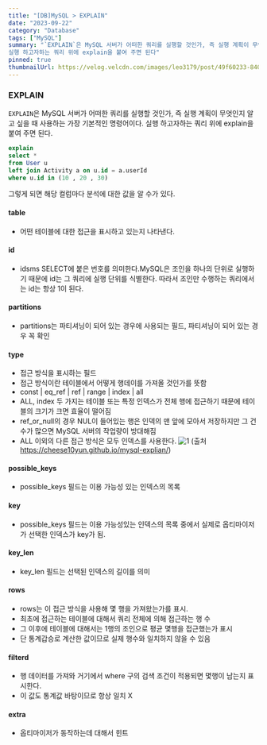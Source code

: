 ```yaml
---
title: "[DB]MySQL > EXPLAIN"
date: "2023-09-22"
category: "Database"
tags: ["MySQL"]
summary: "`EXPLAIN`은 MySQL 서버가 어떠한 쿼리를 실행할 것인가, 즉 실행 계획이 무엇인지 알고 싶을 때 사용하는 가장 기본적인 명령어이다.
실행 하고자하는 쿼리 위에 explain을 붙여 주면 된다"
pinned: true
thumbnailUrl: https://velog.velcdn.com/images/leo3179/post/49f60233-840e-435d-a175-2d63d725c403/image.png
---
```


### EXPLAIN

`EXPLAIN`은 MySQL 서버가 어떠한 쿼리를 실행할 것인가, 즉 실행 계획이 무엇인지 알고 싶을 때 사용하는 가장 기본적인 명령어이다.
실행 하고자하는 쿼리 위에 explain을 붙여 주면 된다.

```sql
explain
select *
from User u
left join Activity a on u.id = a.userId
where u.id in (10 , 20 , 30)
```

그렇게 되면 해당 컬럼마다 분석에 대한 값을 알 수가 있다.

#### table

- 어떤 테이블에 대한 접근을 표시하고 있는지 나타낸다.

#### id

- idsms SELECT에 붙은 번호를 의미한다.MySQL은 조인을 하나의 단위로 실행하기 때문에 id는 그 쿼리에 실행 단위를 식별한다. 따라서 조인만 수행하는 쿼리에서는 id는 항상 1이 된다.

#### partitions

- partitions는 파티셔닝이 되어 있는 경우에 사용되는 필드, 파티셔닝이 되어 있는 경우 꼭 확인

#### type

- 접근 방식을 표시하는 필드
- 접근 방식이란 테이블에서 어떻게 행데이를 가져올 것인가를 뜻함
- const | eq_ref | ref | range | index | all
- ALL, index 두 가지는 테이블 또는 특정 인덱스가 전체 행에 접근하기 때문에 테이블의 크기가 크면 효율이 떨어짐
- ref_or_null의 경우 NUL이 들어있는 행은 인덱의 맨 앞에 모아서 저장하지만 그 건수가 많으면 MySQL 서버의 작업량이 방대해짐
- ALL 이외의 다른 접근 방식은 모두 인덱스를 사용한다.
  ![1](https://velog.velcdn.com/images/shinju4n/post/da56a8cf-0e30-4d3c-97f6-071f7db207de/image.png)
  (출처 https://cheese10yun.github.io/mysql-explian/)

#### possible_keys

- possible_keys 필드는 이용 가능성 있는 인덱스의 목록

#### key

- possible_keys 필드는 이용 가능성있는 인덱스의 목록 중에서 실제로 옵티마이저가 선택한 인덱스가 key가 됨.

#### key_len

- key_len 필드는 선택된 인덱스의 길이를 의미

#### rows

- rows는 이 접근 방식을 사용해 몇 행을 가져왔는가를 표시.
- 최초에 접근하는 테이블에 대해서 쿼리 전체에 의해 접근하는 행 수
- 그 이후에 테이블에 대해서는 1행의 조인으로 평균 몇행을 접근했는가 표시
- 단 통계갑승로 계산한 값이므로 실제 행수와 일치하지 않을 수 있음

#### filterd

- 행 데이터를 가져와 거기에서 where 구의 검색 조건이 적용되면 몇행이 남는지 표시한다.
- 이 값도 통계값 바탕이므로 항상 일치 X

#### extra

- 옵티마이저가 동작하는데 대해서 힌트
